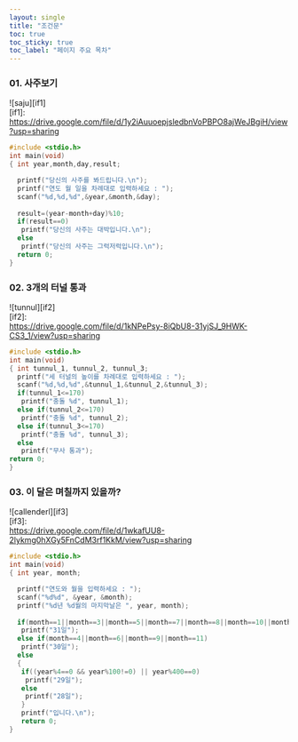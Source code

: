 ```yaml
---
layout: single
title: "조건문" 
toc: true
toc_sticky: true
toc_label: "페이지 주요 목차" 
--- 
```


### 01. 사주보기
![saju][if1]  
[if1]: <br>https://drive.google.com/file/d/1y2iAuuoepjsledbnVoPBPO8ajWeJBgiH/view?usp=sharing
~~~c
#include <stdio.h>
int main(void)
{ int year,month,day,result;

  printf("당신의 사주를 봐드립니다.\n");
  printf("연도 월 일을 차례대로 입력하세요 : ");
  scanf("%d,%d,%d",&year,&month,&day);
  
  result=(year-month+day)%10;
  if(result==0)
   printf("당신의 사주는 대박입니다.\n");
  else
   printf("당신의 사주는 그럭저럭입니다.\n");
  return 0;
}
~~~ 

### 02. 3개의 터널 통과
![tunnul][if2]  
[if2]: <br>https://drive.google.com/file/d/1kNPePsy-8iQbU8-31yjSJ_9HWK-CS3_1/view?usp=sharing
~~~c
#include <stdio.h>
int main(void)
{ int tunnul_1, tunnul_2, tunnul_3;
  printf("세 터널의 높이를 차례대로 입력하세요 : ");
  scanf("%d,%d,%d",&tunnul_1,&tunnul_2,&tunnul_3);
  if(tunnul_1<=170)
   printf("충돌 %d", tunnul_1);
  else if(tunnul_2<=170)
   printf("충돌 %d", tunnul_2);
  else if(tunnul_3<=170)
   printf("충돌 %d", tunnul_3);
  else
   printf("무사 통과");
return 0;
}
~~~ 

### 03. 이 달은 며칠까지 있을까?
![callenderl][if3]  
[if3]: <br>https://drive.google.com/file/d/1wkafUU8-2lykmg0hXGy5FnCdM3rf1KkM/view?usp=sharing
~~~c
#include <stdio.h>
int main(void)
{ int year, month;

  printf("연도와 월을 입력하세요 : ");
  scanf("%d%d", &year, &month);
  printf("%d년 %d월의 마지막날은 ", year, month);
  
  if(month==1||month==3||month==5||month==7||month==8||month==10||month==12)
   printf("31일");
  else if(month==4||month==6||month==9||month==11)
   printf("30일");
  else
  {
   if((year%4==0 && year%100!=0) || year%400==0)
    printf("29일");
   else
    printf("28일");
   }
   printf("입니다.\n");
   return 0;
}
~~~
